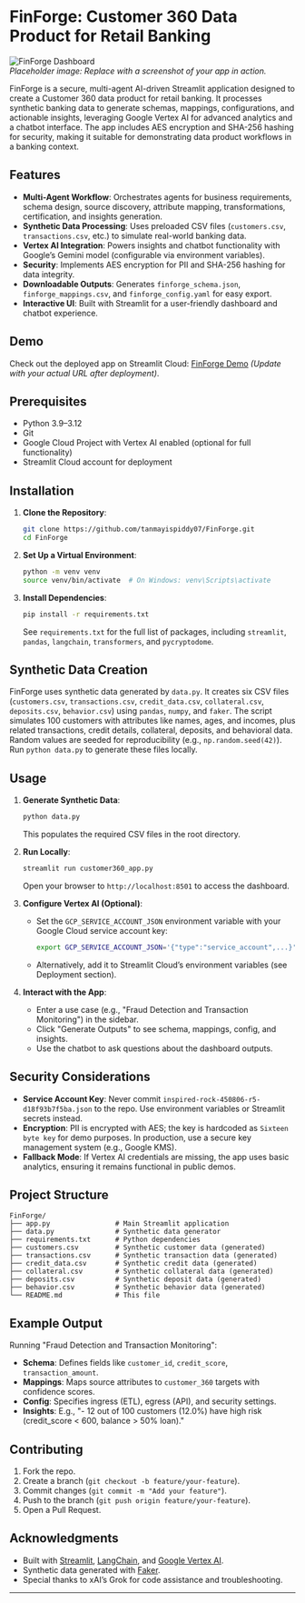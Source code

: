 


# FinForge: Customer 360 Data Product for Retail Banking

![FinForge Dashboard](https://via.placeholder.com/800x400.png?text=FinForge+Dashboard)  
*Placeholder image: Replace with a screenshot of your app in action.*

FinForge is a secure, multi-agent AI-driven Streamlit application designed to create a Customer 360 data product for retail banking. It processes synthetic banking data to generate schemas, mappings, configurations, and actionable insights, leveraging Google Vertex AI for advanced analytics and a chatbot interface. The app includes AES encryption and SHA-256 hashing for security, making it suitable for demonstrating data product workflows in a banking context.

## Features
- **Multi-Agent Workflow**: Orchestrates agents for business requirements, schema design, source discovery, attribute mapping, transformations, certification, and insights generation.
- **Synthetic Data Processing**: Uses preloaded CSV files (`customers.csv`, `transactions.csv`, etc.) to simulate real-world banking data.
- **Vertex AI Integration**: Powers insights and chatbot functionality with Google’s Gemini model (configurable via environment variables).
- **Security**: Implements AES encryption for PII and SHA-256 hashing for data integrity.
- **Downloadable Outputs**: Generates `finforge_schema.json`, `finforge_mappings.csv`, and `finforge_config.yaml` for easy export.
- **Interactive UI**: Built with Streamlit for a user-friendly dashboard and chatbot experience.

## Demo
Check out the deployed app on Streamlit Cloud: [FinForge Demo](https://finforge.streamlit.app) *(Update with your actual URL after deployment)*.

## Prerequisites
- Python 3.9–3.12
- Git
- Google Cloud Project with Vertex AI enabled (optional for full functionality)
- Streamlit Cloud account for deployment

## Installation

1. **Clone the Repository**:
   ```bash
   git clone https://github.com/tanmayispiddy07/FinForge.git
   cd FinForge
   ```

2. **Set Up a Virtual Environment**:
   ```bash
   python -m venv venv
   source venv/bin/activate  # On Windows: venv\Scripts\activate
   ```

3. **Install Dependencies**:
   ```bash
   pip install -r requirements.txt
   ```
   See `requirements.txt` for the full list of packages, including `streamlit`, `pandas`, `langchain`, `transformers`, and `pycryptodome`.

## Synthetic Data Creation
FinForge uses synthetic data generated by `data.py`. It creates six CSV files (`customers.csv`, `transactions.csv`, `credit_data.csv`, `collateral.csv`, `deposits.csv`, `behavior.csv`) using `pandas`, `numpy`, and `faker`. The script simulates 100 customers with attributes like names, ages, and incomes, plus related transactions, credit details, collateral, deposits, and behavioral data. Random values are seeded for reproducibility (e.g., `np.random.seed(42)`). Run `python data.py` to generate these files locally.

## Usage

1. **Generate Synthetic Data**:
   ```bash
   python data.py
   ```
   This populates the required CSV files in the root directory.

2. **Run Locally**:
   ```bash
   streamlit run customer360_app.py
   ```
   Open your browser to `http://localhost:8501` to access the dashboard.

3. **Configure Vertex AI (Optional)**:
   - Set the `GCP_SERVICE_ACCOUNT_JSON` environment variable with your Google Cloud service account key:
     ```bash
     export GCP_SERVICE_ACCOUNT_JSON='{"type":"service_account",...}'
     ```
   - Alternatively, add it to Streamlit Cloud’s environment variables (see Deployment section).

4. **Interact with the App**:
   - Enter a use case (e.g., "Fraud Detection and Transaction Monitoring") in the sidebar.
   - Click "Generate Outputs" to see schema, mappings, config, and insights.
   - Use the chatbot to ask questions about the dashboard outputs.



## Security Considerations
- **Service Account Key**: Never commit `inspired-rock-450806-r5-d18f93b7f5ba.json` to the repo. Use environment variables or Streamlit secrets instead.
- **Encryption**: PII is encrypted with AES; the key is hardcoded as `Sixteen byte key` for demo purposes. In production, use a secure key management system (e.g., Google KMS).
- **Fallback Mode**: If Vertex AI credentials are missing, the app uses basic analytics, ensuring it remains functional in public demos.

## Project Structure
```
FinForge/
├── app.py                # Main Streamlit application
├── data.py               # Synthetic data generator
├── requirements.txt      # Python dependencies
├── customers.csv         # Synthetic customer data (generated)
├── transactions.csv      # Synthetic transaction data (generated)
├── credit_data.csv       # Synthetic credit data (generated)
├── collateral.csv        # Synthetic collateral data (generated)
├── deposits.csv          # Synthetic deposit data (generated)
├── behavior.csv          # Synthetic behavior data (generated)
└── README.md             # This file
```

## Example Output
Running "Fraud Detection and Transaction Monitoring":
- **Schema**: Defines fields like `customer_id`, `credit_score`, `transaction_amount`.
- **Mappings**: Maps source attributes to `customer_360` targets with confidence scores.
- **Config**: Specifies ingress (ETL), egress (API), and security settings.
- **Insights**: E.g., "- 12 out of 100 customers (12.0%) have high risk (credit_score < 600, balance > 50% loan)."

## Contributing
1. Fork the repo.
2. Create a branch (`git checkout -b feature/your-feature`).
3. Commit changes (`git commit -m "Add your feature"`).
4. Push to the branch (`git push origin feature/your-feature`).
5. Open a Pull Request.


## Acknowledgments
- Built with [Streamlit](https://streamlit.io/), [LangChain](https://github.com/langchain-ai/langchain), and [Google Vertex AI](https://cloud.google.com/vertex-ai).
- Synthetic data generated with [Faker](https://github.com/joke2k/faker).
- Special thanks to xAI’s Grok for code assistance and troubleshooting.

---

